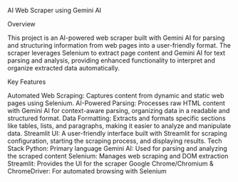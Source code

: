 AI Web Scraper using Gemini AI

Overview

This project is an AI-powered web scraper built with Gemini AI for parsing and structuring information from web pages into a user-friendly format. The scraper leverages Selenium to extract page content and Gemini AI for text parsing and analysis, providing enhanced functionality to interpret and organize extracted data automatically.

Key Features

Automated Web Scraping: Captures content from dynamic and static web pages using Selenium.
AI-Powered Parsing: Processes raw HTML content with Gemini AI for context-aware parsing, organizing data in a readable and structured format.
Data Formatting: Extracts and formats specific sections like tables, lists, and paragraphs, making it easier to analyze and manipulate data.
Streamlit UI: A user-friendly interface built with Streamlit for scraping configuration, starting the scraping process, and displaying results.
Tech Stack
Python: Primary language
Gemini AI: Used for parsing and analyzing the scraped content
Selenium: Manages web scraping and DOM extraction
Streamlit: Provides the UI for the scraper
Google Chrome/Chromium & ChromeDriver: For automated browsing with Selenium